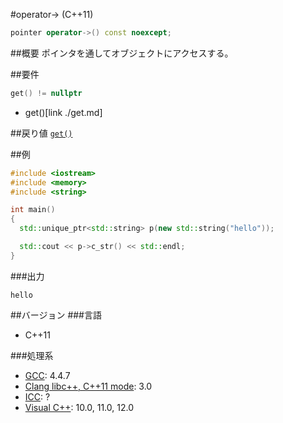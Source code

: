 #operator-> (C++11)
```cpp
pointer operator->() const noexcept;
```

##概要
ポインタを通してオブジェクトにアクセスする。


##要件

```cpp
get() != nullptr
```
* get()[link ./get.md]


##戻り値
[`get()`](./get.md)


##例
```cpp
#include <iostream>
#include <memory>
#include <string>

int main()
{
  std::unique_ptr<std::string> p(new std::string("hello"));

  std::cout << p->c_str() << std::endl;
}
```

###出力
```
hello
```

##バージョン
###言語
- C++11

###処理系
- [GCC](/implementation#gcc.md): 4.4.7
- [Clang libc++, C++11 mode](/implementation#clang.md): 3.0
- [ICC](/implementation#icc.md): ?
- [Visual C++](/implementation#visual_cpp.md): 10.0, 11.0, 12.0
